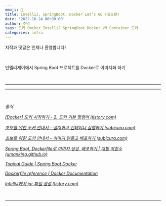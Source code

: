 ```yaml
---
emoji: 🔮
title: IntelliJ, SpringBoot, Docker Let’s GO (실습편)
date: '2022-10-24 00:00:00'
author: 주녁
tags: 도커 Docker IntelliJ SpringBoot Docker VM Container 도커
categories: infra
---
```


지적과 댓글은 언제나 환영합니다!

<br/>

인텔리제이에서 Spring Boot 프로젝트를 Docker로 이미지화 하기

<br>

---



---

<br>

_출처_

_[[Docker] 도커 시작하기 - 2. 도커 기본 명령어 (tistory.com)](https://da2uns2.tistory.com/entry/Docker-%EB%8F%84%EC%BB%A4-%EC%8B%9C%EC%9E%91%ED%95%98%EA%B8%B0-2-%EB%8F%84%EC%BB%A4-%EA%B8%B0%EB%B3%B8-%EB%AA%85%EB%A0%B9%EC%96%B4)_

_[초보를 위한 도커 안내서 - 설치하고 컨테이너 실행하기 (subicura.com)](https://subicura.com/2017/01/19/docker-guide-for-beginners-2.html)_

_[초보를 위한 도커 안내서 - 이미지 만들고 배포하기 (subicura.com)](https://subicura.com/2017/02/10/docker-guide-for-beginners-create-image-and-deploy.html)_

_[Spring Boot, Dockerfile로 이미지 생성, 배포하기 | 개발 저장소 (umanking.github.io)](https://umanking.github.io/2021/07/11/spring-boot-docker-starter/)_

_[Topical Guide | Spring Boot Docker](https://spring.io/guides/topicals/spring-boot-docker)_

_[Dockerfile reference | Docker Documentation](https://docs.docker.com/engine/reference/builder/)_

_[IntelliJ에서 jar 파일 생성 (tistory.com)](https://mynameisleeminee.tistory.com/6)_

<br/>

---

```toc

```
